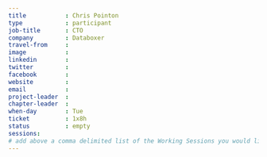 ```yaml
---
title           : Chris Pointon
type            : participant
job-title       : CTO
company         : Databoxer
travel-from     :
image           :
linkedin        :
twitter         :
facebook        :
website         :
email           :
project-leader  :
chapter-leader  :
when-day        : Tue
ticket          : 1x8h
status          : empty
sessions:
# add above a comma delimited list of the Working Sessions you would like to attend (use the session's title)
---
```


<!-- put more details about participant here -->
